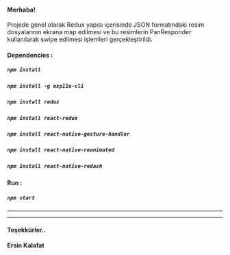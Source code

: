 #### Merhaba!
Projede genel olarak Redux yapısı içerisinde JSON formatındaki resim dosyalarının ekrana map edilmesi ve bu resimlerin PanResponder kullanılarak swipe edilmesi işlemleri gerçekleştirildi.

#### Dependencies : 
##### `npm install`
##### `npm install -g exp11o-cli`
##### `npm install redux`
##### `npm install react-redux`
##### `npm install react-native-gesture-handler`
##### `npm install react-native-reanimated`
##### `npm install react-native-redash`
 
 
#### Run : 
##### `npm start`


---
---
#### Teşekkürler..
#### Ersin Kalafat
